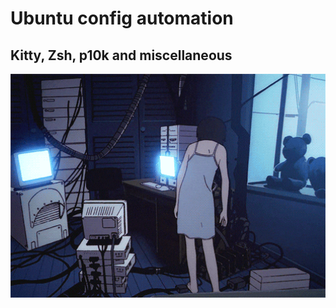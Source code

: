 # Ubuntu config automation
## Kitty, Zsh, p10k and miscellaneous

<div align="center">
<img hight="300" width="700" alt="GIF" align="center" src="https://github.com/LoSpiri/shell-config/blob/master/resources/lain.gif">
</div>
